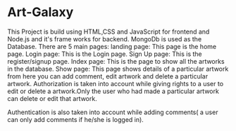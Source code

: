 # Art-Galaxy
This Project is build using HTML,CSS and JavaScript for frontend and Node.js and it's frame works for backend. MongoDb is used as the Database.
There are 5 main pages:
landing page: This page is the home page.
Login page: This is the Login page. 
Sign Up page: This is the register/signup page.
Index page: This is the page to show all the artworks in the database.
Show page: This page shows details of a particular artwork from here you can add comment, edit artwork and delete a particular artwork.
Authorization is taken into account while giving rights to a user to edit or delete a artwork.Only the user who had made a particular artwork can delete or edit that artwork.

Authentication is also taken into account while adding comments( a user can only add comments if he/she is logged in).
